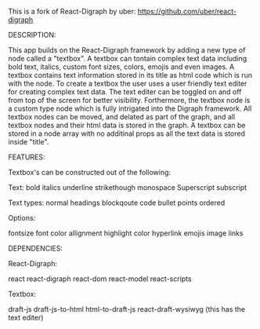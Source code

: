 This is a fork of React-Digraph by uber: https://github.com/uber/react-digraph

DESCRIPTION:

This app builds on the React-Digraph framework by adding a new type of node called a "textbox". A textbox can tontain complex text data including bold text, italics, custom font sizes, colors, emojis and even images. A textbox contains text information stored in its title as html code which is run with the node. To create a textbox the user uses a user friendly text editer for creating complex text data. The text editer can be toggled on and off from top of the screen for better visibility. Forthermore, the textbox node is a custom type node which is fully intrigated into the Digraph framework. All textbox nodes can be moved, and delated as part of the graph, and all textbox nodes and their html data is stored in the graph. A textbox can be stored in a node array with no additinal props as all the text data is stored inside "title".

FEATURES:

Textbox's can be constructed out of the following:

Text:
bold
italics
underline
strikethough
monospace
Superscript
subscript

Text types:
normal
headings
blockqoute
code
bullet points
ordered

Options:

fontsize
font
color
allignment
highlight color
hyperlink
emojis
image links

DEPENDENCIES:

React-Digraph:

react
react-digraph
react-dom
react-model
react-scripts

Textbox:

draft-js
draft-js-to-html
html-to-draft-js
react-draft-wysiwyg (this has the text editer)
